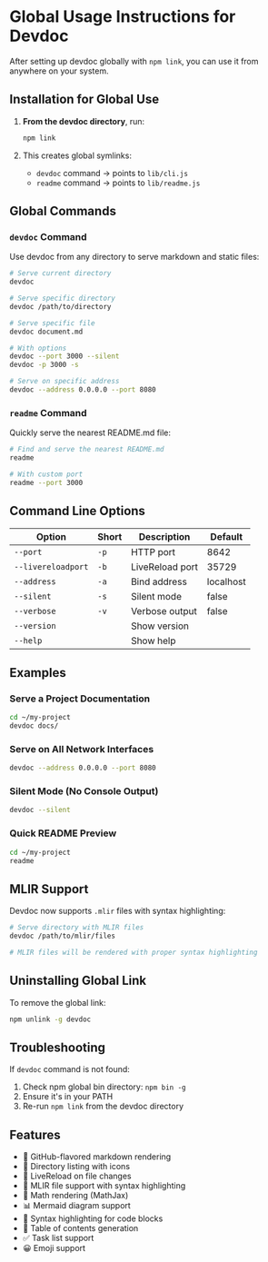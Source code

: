 # Global Usage Instructions for Devdoc

After setting up devdoc globally with `npm link`, you can use it from anywhere on your system.

## Installation for Global Use

1. **From the devdoc directory**, run:
   ```bash
   npm link
   ```

2. This creates global symlinks:
   - `devdoc` command → points to `lib/cli.js`
   - `readme` command → points to `lib/readme.js`

## Global Commands

### `devdoc` Command
Use devdoc from any directory to serve markdown and static files:

```bash
# Serve current directory
devdoc

# Serve specific directory
devdoc /path/to/directory

# Serve specific file
devdoc document.md

# With options
devdoc --port 3000 --silent
devdoc -p 3000 -s

# Serve on specific address
devdoc --address 0.0.0.0 --port 8080
```

### `readme` Command
Quickly serve the nearest README.md file:

```bash
# Find and serve the nearest README.md
readme

# With custom port
readme --port 3000
```

## Command Line Options

| Option | Short | Description | Default |
|--------|-------|-------------|---------|
| `--port` | `-p` | HTTP port | 8642 |
| `--livereloadport` | `-b` | LiveReload port | 35729 |
| `--address` | `-a` | Bind address | localhost |
| `--silent` | `-s` | Silent mode | false |
| `--verbose` | `-v` | Verbose output | false |
| `--version` | | Show version | |
| `--help` | | Show help | |

## Examples

### Serve a Project Documentation
```bash
cd ~/my-project
devdoc docs/
```

### Serve on All Network Interfaces
```bash
devdoc --address 0.0.0.0 --port 8080
```

### Silent Mode (No Console Output)
```bash
devdoc --silent
```

### Quick README Preview
```bash
cd ~/my-project
readme
```

## MLIR Support
Devdoc now supports `.mlir` files with syntax highlighting:

```bash
# Serve directory with MLIR files
devdoc /path/to/mlir/files

# MLIR files will be rendered with proper syntax highlighting
```

## Uninstalling Global Link

To remove the global link:
```bash
npm unlink -g devdoc
```

## Troubleshooting

If `devdoc` command is not found:
1. Check npm global bin directory: `npm bin -g`
2. Ensure it's in your PATH
3. Re-run `npm link` from the devdoc directory

## Features
- 🎨 GitHub-flavored markdown rendering
- 📁 Directory listing with icons
- 🔄 LiveReload on file changes
- 🎯 MLIR file support with syntax highlighting
- 🔢 Math rendering (MathJax)
- 📊 Mermaid diagram support
- 🎨 Syntax highlighting for code blocks
- 📑 Table of contents generation
- ✅ Task list support
- 😀 Emoji support